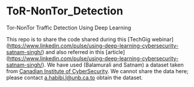 # ToR-NonTor_Detection
Tor-NonTor Traffic Detection Using Deep Learning

This repo is to share the code shared during this [TechGig webinar] (https://www.linkedin.com/pulse/using-deep-learning-cybersecurity-satnam-singh/) and also referred in this [article] (https://www.linkedin.com/pulse/using-deep-learning-cybersecurity-satnam-singh/). We have used (Balamurali and Satnam) a dataset taken from [Canadian Institute of CyberSecurity](http://www.unb.ca/cic/datasets/tor.html).  We cannot share the data here; please contact a.habibi.l@unb.ca.to obtain the dataset. 
